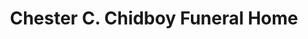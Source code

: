 ---
title: "Chester C. Chidboy Funeral Home"
url: /curwensville/chester-c-chidboy-funeral-home/
shop: funeral directors
---